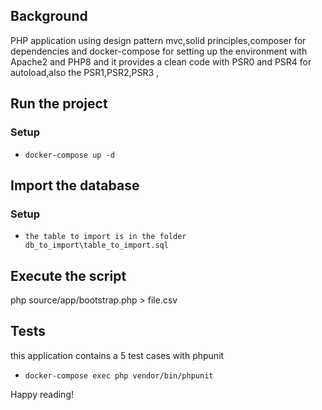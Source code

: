 ## Background

PHP application using design pattern mvc,solid principles,composer for dependencies
and docker-compose for setting up the environment with Apache2 and PHP8
and it provides a clean code with PSR0 and PSR4 for autoload,also the
PSR1,PSR2,PSR3 ,

## Run the project
### Setup
- `docker-compose up -d`

## Import the database
### Setup
- `the table to import is in the folder db_to_import\table_to_import.sql`

## Execute the script 

php source/app/bootstrap.php > file.csv


## Tests
this application contains a 5 test cases with phpunit
- `docker-compose exec php vendor/bin/phpunit`

Happy reading!
